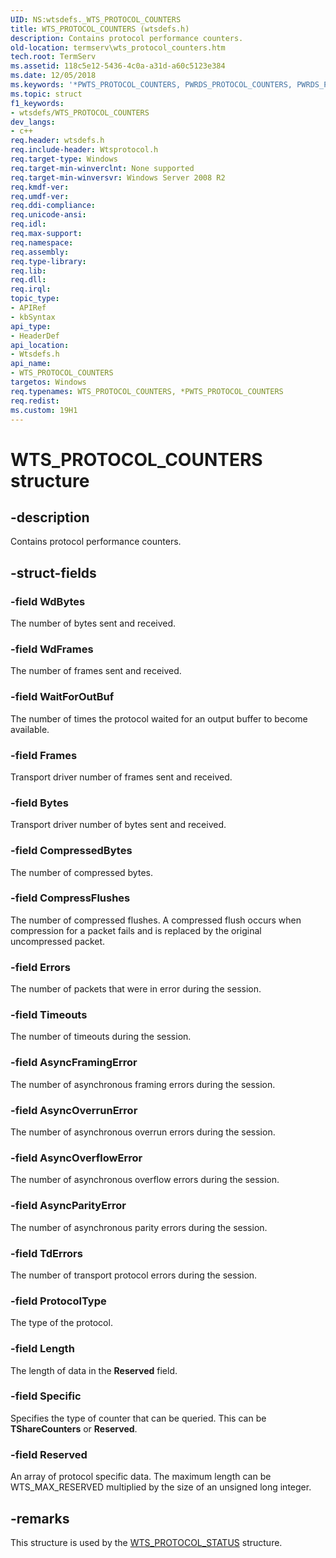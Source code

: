 ```yaml
---
UID: NS:wtsdefs._WTS_PROTOCOL_COUNTERS
title: WTS_PROTOCOL_COUNTERS (wtsdefs.h)
description: Contains protocol performance counters.
old-location: termserv\wts_protocol_counters.htm
tech.root: TermServ
ms.assetid: 118c5e12-5436-4c0a-a31d-a60c5123e384
ms.date: 12/05/2018
ms.keywords: '*PWTS_PROTOCOL_COUNTERS, PWRDS_PROTOCOL_COUNTERS, PWRDS_PROTOCOL_COUNTERS structure pointer [Remote Desktop Services], PWTS_PROTOCOL_COUNTERS, PWTS_PROTOCOL_COUNTERS structure pointer [Remote Desktop Services], WRDS_PROTOCOL_COUNTERS, WRDS_PROTOCOL_COUNTERS structure [Remote Desktop Services], WTS_PROTOCOL_COUNTERS, WTS_PROTOCOL_COUNTERS structure [Remote Desktop Services], termserv.wts_protocol_counters, wtsdefs/PWRDS_PROTOCOL_COUNTERS, wtsdefs/PWTS_PROTOCOL_COUNTERS, wtsdefs/WRDS_PROTOCOL_COUNTERS, wtsdefs/WTS_PROTOCOL_COUNTERS'
ms.topic: struct
f1_keywords:
- wtsdefs/WTS_PROTOCOL_COUNTERS
dev_langs:
- c++
req.header: wtsdefs.h
req.include-header: Wtsprotocol.h
req.target-type: Windows
req.target-min-winverclnt: None supported
req.target-min-winversvr: Windows Server 2008 R2
req.kmdf-ver: 
req.umdf-ver: 
req.ddi-compliance: 
req.unicode-ansi: 
req.idl: 
req.max-support: 
req.namespace: 
req.assembly: 
req.type-library: 
req.lib: 
req.dll: 
req.irql: 
topic_type:
- APIRef
- kbSyntax
api_type:
- HeaderDef
api_location:
- Wtsdefs.h
api_name:
- WTS_PROTOCOL_COUNTERS
targetos: Windows
req.typenames: WTS_PROTOCOL_COUNTERS, *PWTS_PROTOCOL_COUNTERS
req.redist: 
ms.custom: 19H1
---
```


# WTS_PROTOCOL_COUNTERS structure


## -description


Contains protocol performance counters.


## -struct-fields




### -field WdBytes

The number of bytes sent and received.


### -field WdFrames

The number of frames sent and received.


### -field WaitForOutBuf

The number of times the protocol waited for an output buffer to become available.


### -field Frames

Transport driver number of frames sent and received.


### -field Bytes

Transport driver number of bytes sent and received.


### -field CompressedBytes

The number of compressed bytes.


### -field CompressFlushes

The number of compressed flushes. A compressed flush occurs when compression for a packet fails and is replaced by the original uncompressed packet.


### -field Errors

The number of packets that were in error during the session.


### -field Timeouts

The number of timeouts during the session.


### -field AsyncFramingError

The number of asynchronous framing errors during the session.


### -field AsyncOverrunError

The number of asynchronous overrun errors during the session.


### -field AsyncOverflowError

The number of asynchronous overflow errors during the session.


### -field AsyncParityError

The number of asynchronous parity errors during the session.


### -field TdErrors

The number of transport protocol errors during the session.


### -field ProtocolType

The type of the protocol.


### -field Length

The length of data in the <b>Reserved</b> field.


### -field Specific

Specifies the type of counter that can be queried. This can be <b>TShareCounters</b> or <b>Reserved</b>.


### -field Reserved

An array of protocol specific data. The maximum length can be WTS_MAX_RESERVED multiplied by the size of an unsigned long integer.


## -remarks



This structure is used by the <a href="https://docs.microsoft.com/windows/desktop/api/wtsdefs/ns-wtsdefs-wts_protocol_status">WTS_PROTOCOL_STATUS</a> structure.



